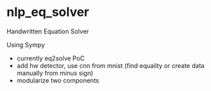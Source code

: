 # nlp_eq_solver
Handwritten Equation Solver

Using Sympy
 - currently eq2solve PoC
 - add hw detector, use cnn from mnist (find equality or create data manually from minus sign)
 - modularize two components

